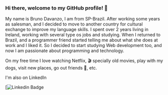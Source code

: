 ### Hi there, welcome to my GitHub profile! 👋

My name is Bruno Davanzo, I am from SP-Brazil. After working some years as salesman, and I decided to move to another country for cultural exchange to improve my language skills.
I spent over 2 years living in Ireland, working with several type os jobs and studying. When I returned to Brazil, and a programmer friend started telling me about what she does at work and I liked it. So I decided to start studying Web development too, and now I am passionate about programming and technology.

On my free time I love watching Netflix, 🎬 specially old movies, play with my dogs, visit new places, go out friends 🍻, etc.

I'm also on LinkedIn

[![Linkedin Badge](https://www.linkedin.com/in/bruno-davanzo-b4ba89183/)

